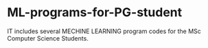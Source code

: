 # ML-programs-for-PG-student
IT includes several MECHINE LEARNING program codes for the MSc Computer Science Students.
